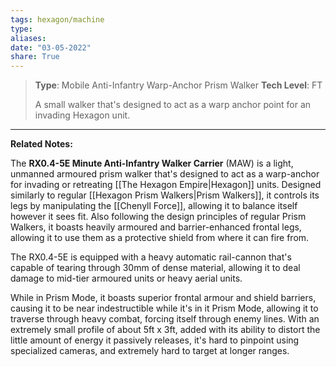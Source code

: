 ```yaml
---
tags: hexagon/machine
type: 
aliases: 
date: "03-05-2022"
share: True
---
```

> **Type**: Mobile Anti-Infantry Warp-Anchor Prism Walker
> **Tech Level**: FT
> 
> A small walker that's designed to act as a warp anchor point for an invading Hexagon unit.
---

**Related Notes:** 

The **RX0.4-5E Minute Anti-Infantry Walker Carrier** (MAW) is a light, unmanned armoured prism walker that's designed to act as a warp-anchor for invading or retreating [[The Hexagon Empire|Hexagon]] units. Designed similarly to regular [[Hexagon Prism Walkers|Prism Walkers]], it controls its legs by manipulating the [[Chenyll Force]], allowing it to balance itself however it sees fit. Also following the design principles of regular Prism Walkers, it boasts heavily armoured and barrier-enhanced frontal legs, allowing it to use them as a protective shield from where it can fire from.

The RX0.4-5E is equipped with a heavy automatic rail-cannon that's capable of tearing through 30mm of dense material, allowing it to deal damage to mid-tier armoured units or heavy aerial units.

While in Prism Mode, it boasts superior frontal armour and shield barriers, causing it to be near indestructible while it's in it Prism Mode, allowing it to traverse through heavy combat, forcing itself through enemy lines. With an extremely small profile of about 5ft x 3ft, added with its ability to distort the little amount of energy it passively releases, it's hard to pinpoint using specialized cameras, and extremely hard to target at longer ranges.